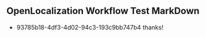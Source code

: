 ## OpenLocalization Workflow Test MarkDown
* 93785b18-4df3-4d02-94c3-193c9bb747b4 thanks!

<!--HONumber=Sep16_HO1-->


